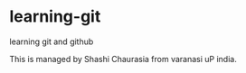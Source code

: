 # learning-git
learning git and github


This is managed by Shashi Chaurasia from varanasi uP india.